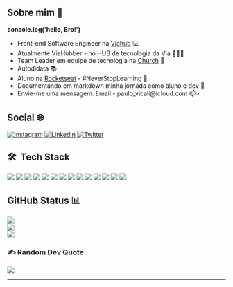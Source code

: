 ## Sobre mim 💫

<strong>console.log('hello, Bro!')</strong>
<ul>
 <li>Front-end Software Engineer na <a href="https://www.viahub.com.br/">Viahub</a> 💻</li>
 <li>Atualmente ViaHubber - no HUB de tecnologia da Via 🧑🏾‍🚀</li>
 <li>Team Leader em equipe de tecnologia na <a href="https://cristamundial.com.br/">Church</a> 🛐</li>
 <li>Autodidata 📚</li>
 <li>Aluno na <a href="https://www.rocketseat.com.br/">Rocketseat</a> - #NeverStopLearning 🚀</li>
  <li>Documentando em markdown minha jornada como aluno e dev 📝</li>
 <li>Envie-me uma mensagem: Email - paulo_vicali@icloud.com 📫></li>
</ul>

## Social 🌐
[![Instagram](https://img.shields.io/badge/Instagram-%23E4405F.svg?logo=Instagram&logoColor=white)](https://www.instagram.com/paulo_mmoutinho/?hl=pt-br)
[![Linkedin](https://img.shields.io/badge/LinkedIn-%1877F2.svg?logo=Linkedin&logoColor=white)](https://www.linkedin.com/in/paulomoutinhovitor/)
[![Twitter](https://img.shields.io/badge/Twitter-%231DA1f2.svg?logo=Twitter&logoColor=white)](https://twitter.com/PauloMoutinho19)
 
 <h2> 🛠 &nbsp;Tech Stack</h2>
<div display="inline">
<img src="https://img.shields.io/badge/HTML5-E34F26?style=for-the-badge&logo=html5&logoColor=white" />
<img src="https://img.shields.io/badge/Sass-CC6699?style=for-the-badge&logo=sass&logoColor=white" />
<img src="https://img.shields.io/badge/Tailwind_CSS-38B2AC?style=for-the-badge&logo=tailwind-css&logoColor=white" />
<img src="https://img.shields.io/badge/JavaScript-323330?style=for-the-badge&logo=javascript&logoColor=F7DF1E" />
<img src="https://img.shields.io/badge/TypeScript-007ACC?style=for-the-badge&logo=typescript&logoColor=white" />
<img src="https://img.shields.io/badge/React-20232A?style=for-the-badge&logo=react&logoColor=61DAFB" />
<img src="https://img.shields.io/badge/Next-black?style=for-the-badge&logo=next.js&logoColor=white" />
<img src="https://img.shields.io/badge/Git-E34F26?style=for-the-badge&logo=git&logoColor=white" />
 <img src="https://img.shields.io/badge/NPM-%23000000.svg?style=for-the-badge&logo=npm&logoColor=white" />
 <img src="https://img.shields.io/badge/yarn-%232C8EBB.svg?style=for-the-badge&logo=yarn&logoColor=white" />
 <img src="https://img.shields.io/badge/vite-%23646CFF.svg?style=for-the-badge&logo=vite&logoColor=white" />
<img src="https://img.shields.io/badge/figma-%23F24E1E.svg?style=for-the-badge&logo=figma&logoColor=white" />
 <img src="https://img.shields.io/badge/Markdown-000000?style=for-the-badge&logo=markdown&logoColor=white" />
 <img src="https://img.shields.io/badge/Notion-%23000000.svg?style=for-the-badge&logo=notion&logoColor=white" />
</div>

 ## GitHub Status 📊 
![](https://github-readme-stats.vercel.app/api?username=moutinhofuturedev&theme=nightowl&hide_border=false&include_all_commits=true&count_private=true)<br/>
![](https://github-readme-streak-stats.herokuapp.com/?user=moutinhofuturedev&theme=nightowl&hide_border=false)<br/>
![](https://github-readme-stats.vercel.app/api/top-langs/?username=moutinhofuturedev&theme=nightowl&hide_border=false&include_all_commits=true&count_private=true&layout=compact)

### ✍️ Random Dev Quote
![](https://quotes-github-readme.vercel.app/api?type=horizontal&theme=radical)

---
